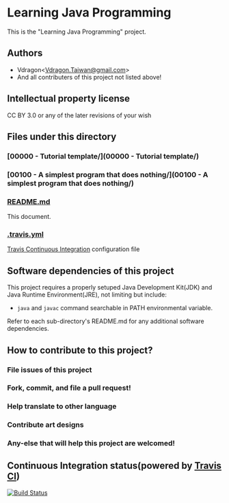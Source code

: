 # Learning Java Programming
This is the "Learning Java Programming" project.

## Authors
* Vdragon&lt;[Vdragon.Taiwan@gmail.com](mailto:Vdragon.Taiwan@gmail.com)&gt;
* And all contributers of this project not listed above!

## Intellectual property license
CC BY 3.0 or any of the later revisions of your wish

## Files under this directory
### [00000 - Tutorial template/](00000 - Tutorial template/)
### [00100 - A simplest program that does nothing/](00100 - A simplest program that does nothing/)

### [README.md](README.md)
This document.

### [.travis.yml](.travis.yml)
[Travis Continuous Integration](http://travis-ci.org) configuration file

## Software dependencies of this project
This project requires a properly setuped Java Development Kit(JDK) and Java Runtime Environment(JRE), not limiting but include:

* `java` and `javac` command searchable in PATH environmental variable.

Refer to each sub-directory's README.md for any additional software dependencies.

## How to contribute to this project?
### File issues of this project

### Fork, commit, and file a pull request!

### Help translate to other language

### Contribute art designs

### Any-else that will help this project are welcomed!

## Continuous Integration status(powered by [Travis CI](https://travis-ci.org))
[![Build Status](https://travis-ci.org/Vdragon/Learning_Java_Programming.svg)](https://travis-ci.org/Vdragon/Learning_Java_Programming)

